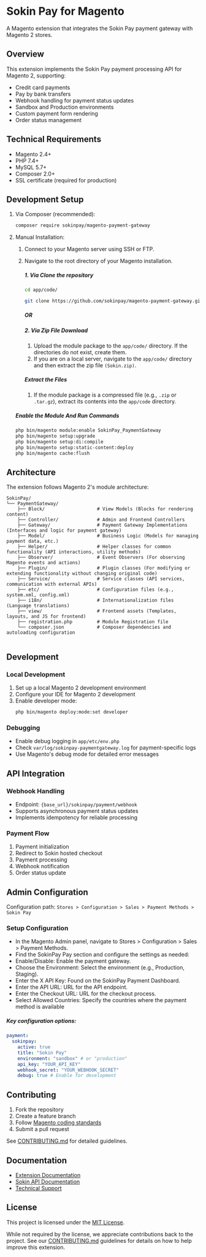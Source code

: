 # Sokin Pay for Magento

A Magento extension that integrates the Sokin Pay payment gateway with Magento 2 stores.

## Overview

This extension implements the Sokin Pay payment processing API for Magento 2, supporting:
- Credit card payments
- Pay by bank transfers
- Webhook handling for payment status updates
- Sandbox and Production environments
- Custom payment form rendering
- Order status management

## Technical Requirements

- Magento 2.4+
- PHP 7.4+
- MySQL 5.7+
- Composer 2.0+
- SSL certificate (required for production)

## Development Setup

1. Via Composer (recommended):
   ```bash
   composer require sokinpay/magento-payment-gateway
   ```

2. Manual Installation:
    1. Connect to your Magento server using SSH or FTP.
    2. Navigate to the root directory of your Magento installation.
        ##### 1. Via Clone the repository
        ```bash
        cd app/code/

        git clone https://github.com/sokinpay/magento-payment-gateway.git SokinPay/PaymentGateway
        ```
        ##### OR
       ##### 2. Via Zip File Download
        1. Upload the module package to the `app/code/` directory. If the directories do not exist, create them.
        2. If you are on a local server, navigate to the `app/code/` directory and then extract the zip file `(Sokin.zip)`.

       ##### Extract the Files
       1. If the module package is a compressed file (e.g., `.zip` or `.tar.gz`), extract its contents into the `app/code` directory.

   ##### Enable the Module And Run Commands
   ``` bash
   php bin/magento module:enable SokinPay_PaymentGateway
   php bin/magento setup:upgrade
   php bin/magento setup:di:compile
   php bin/magento setup:static-content:deploy
   php bin/magento cache:flush
   ```

## Architecture

The extension follows Magento 2's module architecture:
```
SokinPay/
└── PaymentGateway/
    ├── Block/                   # View Models (Blocks for rendering content)
    ├── Controller/              # Admin and Frontend Controllers
    ├── Gateway/                 # Payment Gateway Implementations (Interfaces and logic for payment gateway)
    ├── Model/                   # Business Logic (Models for managing payment data, etc.)
    ├── Helper/                  # Helper classes for common functionality (API interactions, utility methods)
    ├── Observer/                # Event Observers (For observing Magento events and actions)
    ├── Plugin/                  # Plugin classes (For modifying or extending functionality without changing original code)
    ├── Service/                 # Service classes (API services, communication with external APIs)
    ├── etc/                     # Configuration files (e.g., system.xml, config.xml)
    ├── i18n/                    # Internationalization files (Language translations)
    ├── view/                    # Frontend assets (Templates, layouts, and JS for frontend)
    ├── registration.php         # Module Registration file
    └── composer.json            # Composer dependencies and autoloading configuration


```

## Development

### Local Development
1. Set up a local Magento 2 development environment
2. Configure your IDE for Magento 2 development
3. Enable developer mode:
   ```bash
   php bin/magento deploy:mode:set developer
   ```

### Debugging
- Enable debug logging in `app/etc/env.php`
- Check `var/log/sokinpay-paymentgateway.log` for payment-specific logs
- Use Magento's debug mode for detailed error messages

## API Integration

### Webhook Handling
- Endpoint: `{base_url}/sokinpay/payment/webhook`
- Supports asynchronous payment status updates
- Implements idempotency for reliable processing

### Payment Flow
1. Payment initialization
2. Redirect to Sokin hosted checkout
3. Payment processing
4. Webhook notification
5. Order status update

## Admin Configuration

Configuration path: `Stores > Configuration > Sales > Payment Methods > Sokin Pay`

### Setup Configuration
   - In the Magento Admin panel, navigate to Stores > Configuration > Sales > Payment Methods.
   - Find the SokinPay Pay section and configure the settings as needed:
   - Enable/Disable: Enable the payment gateway.
   - Choose the Environment: Select the environment (e.g., Production, Staging).
   - Enter the X API Key: Found on the SokinPay Payment Dashboard.
   - Enter the API URL: URL for the API endpoint.
   - Enter the Checkout URL: URL for the checkout process.
   - Select Allowed Countries: Specify the countries where the payment method is available

##### Key configuration options:
```yaml
payment:
  sokinpay:
    active: true
    title: "Sokin Pay"
    environment: "sandbox" # or "production"
    api_key: "YOUR_API_KEY"
    webhook_secret: "YOUR_WEBHOOK_SECRET"
    debug: true # Enable for development
```

## Contributing

1. Fork the repository
2. Create a feature branch
3. Follow [Magento coding standards](https://developer.adobe.com/commerce/php/coding-standards/)
4. Submit a pull request

See [CONTRIBUTING.md](CONTRIBUTING.md) for detailed guidelines.

## Documentation

- [Extension Documentation](docs/)
- [Sokin API Documentation](https://api-docs.sokin.com)
- [Technical Support](mailto:support@sokin.com)

## License

This project is licensed under the [MIT License](LICENSE).

While not required by the license, we appreciate contributions back to the project. See our [CONTRIBUTING.md](CONTRIBUTING.md) guidelines for details on how to help improve this extension.
